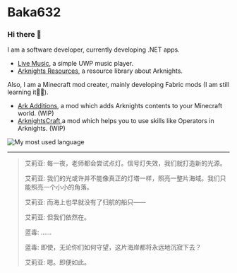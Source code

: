 # Baka632
### Hi there 👋
I am a software developer, currently developing .NET apps.
- [Live Music](https://github.com/Baka632/Live-Music), a simple UWP music player.
- [Arknights Resources](https://github.com/ArknightsResources/Home), a resource library about Arknights.

Also, I am a Minecraft mod creater, mainly developing Fabric mods (I am still learning it😵‍💫).
- [Ark Additions](https://github.com/Baka632/ark-additions), a mod which adds Arknights contents to your Minecraft world. (WIP)
- [ArknightsCraft](https://github.com/Baka632/arknights-craft),a mod which helps you to use skills like Operators in Arknights. (WIP)

![My most used language](https://github-readme-stats.vercel.app/api/top-langs/?username=baka632&layout=compact)

---

> 艾莉亚: 每一夜，老师都会尝试点灯。信号灯失效，我们就打造新的光源。
>
> 艾莉亚: 我们的光或许并不能像真正的灯塔一样，照亮一整片海域。我们只能照亮一个小小的角落。
>
> 艾莉亚: 而海上也早就没有了归航的船只——
>
> 艾莉亚: 但我们依然在。
>
> 蓝毒: ......
>
> 蓝毒: 即使，无论你们如何守望，这片海岸都将永远地沉寂下去？
>
> 艾莉亚: 嗯。即便如此。

